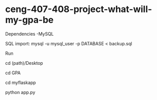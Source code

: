 # ceng-407-408-project-what-will-my-gpa-be
Dependencies
-MySQL

SQL import:
mysql -u mysql_user -p DATABASE < backup.sql

Run

cd (path)/Desktop

cd GPA

cd myflaskapp

python app.py


